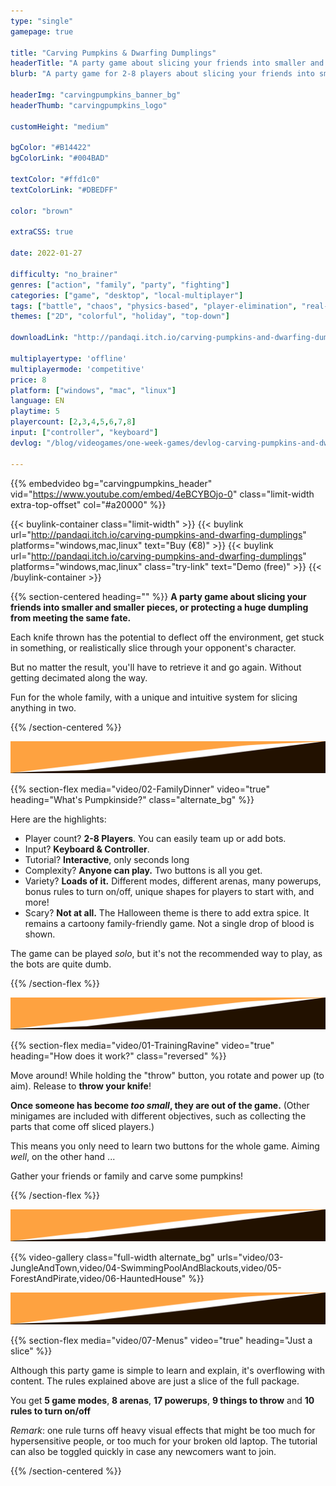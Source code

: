 ```yaml
---
type: "single"
gamepage: true

title: "Carving Pumpkins & Dwarfing Dumplings"
headerTitle: "A party game about slicing your friends into smaller and smaller pieces ... "
blurb: "A party game for 2-8 players about slicing your friends into smaller pieces, or preventing a huge dumpling from meeting the same fate."

headerImg: "carvingpumpkins_banner_bg"
headerThumb: "carvingpumpkins_logo"

customHeight: "medium"

bgColor: "#B14422"
bgColorLink: "#004BAD"

textColor: "#ffd1c0"
textColorLink: "#DBEDFF"

color: "brown"

extraCSS: true

date: 2022-01-27

difficulty: "no_brainer"
genres: ["action", "family", "party", "fighting"]
categories: ["game", "desktop", "local-multiplayer"]
tags: ["battle", "chaos", "physics-based", "player-elimination", "real-time", "shared-map", "game-modes", "modular", "powerups", "map-selection"]
themes: ["2D", "colorful", "holiday", "top-down"]

downloadLink: "http://pandaqi.itch.io/carving-pumpkins-and-dwarfing-dumplings/"

multiplayertype: 'offline'
multiplayermode: 'competitive'
price: 8
platform: ["windows", "mac", "linux"]
language: EN
playtime: 5
playercount: [2,3,4,5,6,7,8]
input: ["controller", "keyboard"]
devlog: "/blog/videogames/one-week-games/devlog-carving-pumpkins-and-dwarfing-dumplings/"

---
```


{{% embedvideo bg="carvingpumpkins_header" vid="https://www.youtube.com/embed/4eBCYBOjo-0" class="limit-width extra-top-offset" col="#a20000" %}}

{{< buylink-container class="limit-width" >}}
{{< buylink url="http://pandaqi.itch.io/carving-pumpkins-and-dwarfing-dumplings" platforms="windows,mac,linux" text="Buy (&euro;8)" >}} 
{{< buylink url="http://pandaqi.itch.io/carving-pumpkins-and-dwarfing-dumplings" platforms="windows,mac,linux" class="try-link" text="Demo (free)" >}} 
{{< /buylink-container >}}

{{% section-centered heading="" %}}
**A party game about slicing your friends into smaller and smaller pieces, or protecting a huge dumpling from meeting the same fate.**

Each knife thrown has the potential to deflect off the environment, get stuck in something, or realistically slice through your opponent's character. 

But no matter the result, you'll have to retrieve it and go again. Without getting decimated along the way.

Fun for the whole family, with a unique and intuitive system for slicing anything in two.

{{% /section-centered %}}

<div class="big_slash">
	<img src="assets/big_slash.png" />
</div>

{{% section-flex media="video/02-FamilyDinner" video="true" heading="What's Pumpkinside?" class="alternate_bg" %}}

Here are the highlights:
* Player count? **2-8 Players**. You can easily team up or add bots.
* Input? **Keyboard & Controller**.
* Tutorial? **Interactive**, only seconds long
* Complexity? **Anyone can play.** Two buttons is all you get.
* Variety? **Loads  of it.** Different modes, different arenas, many powerups, bonus rules to turn on/off, unique shapes for players to start with, and more!
* Scary? **Not at all.** The Halloween theme is there to add extra spice. It remains a cartoony family-friendly game. Not a single drop of blood is shown.

The game can be played _solo_, but it's not the recommended way to play, as the bots are quite dumb. 

{{% /section-flex %}}

<div class="big_slash alternate_slash">
	<img src="assets/big_slash.png" />
</div>

{{% section-flex media="video/01-TrainingRavine" video="true" heading="How does it work?" class="reversed" %}}

Move around! While holding the "throw" button, you rotate and power up (to aim). Release to **throw your knife**!

**Once someone has become _too small_, they are out of the game.** (Other minigames are included with different objectives, such as collecting the parts that come off sliced players.)

This means you only need to learn two buttons for the whole game. Aiming _well_, on the other hand ...

Gather your friends or family and carve some pumpkins!

{{% /section-flex %}}

<div class="big_slash">
	<img src="assets/big_slash.png" />
</div>

{{% video-gallery class="full-width alternate_bg" urls="video/03-JungleAndTown,video/04-SwimmingPoolAndBlackouts,video/05-ForestAndPirate,video/06-HauntedHouse" %}}

<div class="big_slash alternate_slash">
	<img src="assets/big_slash.png" />
</div>

{{% section-flex media="video/07-Menus" video="true" heading="Just a slice" %}}

Although this party game is simple to learn and explain, it's overflowing with content. The rules explained above are just a slice of the full package.

You get **5 game modes**, **8 arenas**, **17 powerups**, **9 things to throw** and **10 rules to turn on/off**

_Remark_: one rule turns off heavy visual effects that might be too much for hypersensitive people, or too much for your broken old laptop. The tutorial can also be toggled quickly in case any newcomers want to join.

{{% /section-centered %}}